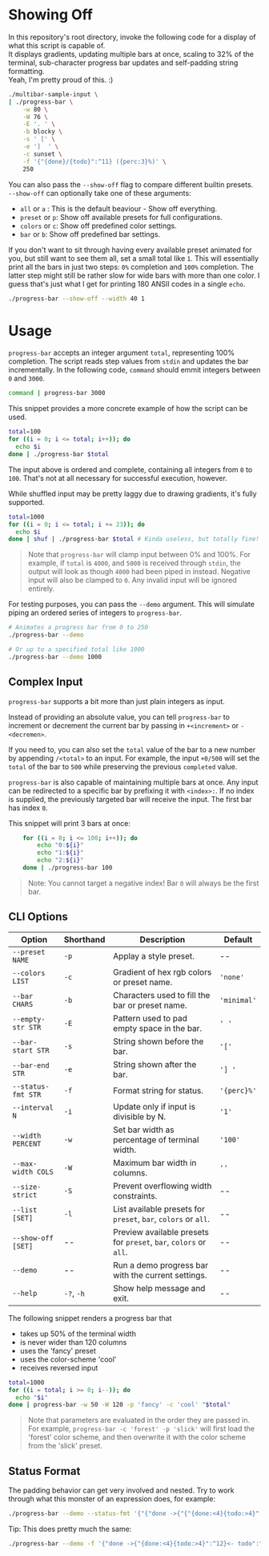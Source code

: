 # Showing Off

In this repository's root directory, invoke the following code for a display of what this script is capable of.  
It displays gradients, updating multiple bars at once, scaling to 32% of the terminal,
sub-character progress bar updates and self-padding string formatting.  
Yeah, I'm pretty proud of this. :)

```sh
./multibar-sample-input \
| ./progress-bar \
    -w 80 \
    -W 76 \
    -E '. ' \
    -b blocky \
    -s ' [' \
    -e ']  ' \
    -c sunset \
    -f '{"{done}/{todo}":^11} ({perc:3}%)' \
    250
```

You can also pass the `--show-off` flag to compare different builtin presets.  
`--show-off` can optionally take one of these arguments:
- `all` or `a` : This is the default beaviour - Show off everything.
- `preset` or `p`: Show off available presets for full configurations.
- `colors` or `c`: Show off predefined color settings.
- `bar` or `b`: Show off predefined bar settings.

If you don't want to sit through having every available preset animated for you,
but still want to see them all, set a small total like `1`.
This will essentially print all the bars in just two steps: `0%` completion and `100%` completion.
The latter step might still be rather slow for wide bars with more than one color.
I guess that's just what I get for printing 180 ANSII codes in a single `echo`.

```bash
./progress-bar --show-off --width 40 1
```

# Usage

`progress-bar` accepts an integer argument `total`, representing 100% completion.
The script reads step values from `stdin` and updates the bar incrementally.
In the following code, `command` should emmit integers between `0` and `3000`.

```sh
command | progress-bar 3000
```


This snippet provides a more concrete example of how the script can be used.

```sh
total=100
for ((i = 0; i <= total; i++)); do
  echo $i
done | ./progress-bar $total
```


The input above is ordered and complete, containing all integers from `0` to `100`.
That's not at all necessary for successful execution, however.

While shuffled input may be pretty laggy due to drawing gradients, it's fully supported.

```sh
total=1000
for ((i = 0; i <= total; i += 23)); do
  echo $i
done | shuf | ./progress-bar $total # Kinda useless, but totally fine!
```

> Note that `progress-bar` will clamp input between 0% and 100%.
> For example, if `total` is `4000`, and `5000` is received through `stdin`,
> the output will look as though `4000` had been piped in instead.
> Negative input will also be clamped to `0`.
> Any invalid input will be ignored entirely.


For testing purposes, you can pass the `--demo` argument.
This will simulate piping an ordered series of integers to `progress-bar`.

```sh
# Animates a progress bar from 0 to 250
./progress-bar --demo

# Or up to a specified total like 1000
./progress-bar --demo 1000
```

## Complex Input
`progress-bar` supports a bit more than just plain integers as input.

Instead of providing an absolute value, you can tell `progress-bar` to increment or decrement the
current bar by passing in `+<increment>` or `-<decremen>`.

If you need to, you can also set the `total` value of the bar to a new number by appending `/<total>` to an input.
For example, the input `+0/500` will set the `total` of the bar to `500` while preserving the previous `completed` value.

`progress-bar` is also capable of maintaining multiple bars at once.
Any input can be redirected to a specific bar by prefixing it with `<index>:`.
If no index is supplied, the previously targeted bar will receive the input.
The first bar has index `0`.

This snippet will print 3 bars at once:

```bash
    for ((i = 0; i <= 100; i++)); do
        echo "0:${i}"
        echo "1:${i}"
        echo "2:${i}"
    done | ./progress-bar 100
```

> Note: You cannot target a negative index!
> Bar `0` will always be the first bar.


## CLI Options

| Option             | Shorthand  | Description                                                       | Default     |
|--------------------|------------|-------------------------------------------------------------------|-------------|
| `--preset NAME`    | `-p`       | Applay a style preset.                                            | --          |
| `--colors LIST`    | `-c`       | Gradient of hex rgb colors or preset name.                        | `'none'`    |
| `--bar CHARS`      | `-b`       | Characters used to fill the bar or preset name.                   | `'minimal'` |
| `--empty-str STR`  | `-E`       | Pattern used to pad empty space in the bar.                       | `' '`       |
| `--bar-start STR`  | `-s`       | String shown before the bar.                                      | `'['`       |
| `--bar-end STR`    | `-e`       | String shown after the bar.                                       | `'] '`      |
| `--status-fmt STR` | `-f`       | Format string for status.                                         | `'{perc}%'` |
| `--interval N`     | `-i`       | Update only if input is divisible by N.                           | `'1'`       |
| `--width PERCENT`  | `-w`       | Set bar width as percentage of terminal width.                    | `'100'`     |
| `--max-width COLS` | `-W`       | Maximum bar width in columns.                                     | `''`        |
| `--size-strict`    | `-S`       | Prevent overflowing width constraints.                            | --          |
| `--list [SET]`     | `-l`       | List available presets for `preset`, `bar`, `colors` or `all`.    | --          |
| `--show-off [SET]` | --         | Preview available presets for `preset`, `bar`, `colors` or `all`. | --          |
| `--demo`           | --         | Run a demo progress bar with the current settings.                | --          |
| `--help`           | `-?`, `-h` | Show help message and exit.                                       | --          |


The following snippet renders a progress bar that
- takes up 50% of the terminal width
- is never wider than 120 columns
- uses the 'fancy' preset
- uses the color-scheme 'cool'
- receives reversed input

```bash
total=1000
for ((i = total; i >= 0; i--)); do
  echo "$i"
done | progress-bar -w 50 -W 120 -p 'fancy' -c 'cool' "$total"
```

> Note that parameters are evaluated in the order they are passed in.  
> For example, `progress-bar -c 'forest' -p 'slick'` will first load the 'forest'
> color scheme, and then overwrite it with the color scheme from the 'slick' preset.


## Status Format

The padding behavior can get very involved and nested.
Try to work through what this monster of an expression does, for example:

```bash
./progress-bar --demo --status-fmt '{"{"done ->{"{"{done:<4}{todo:>4}":<10}":>12}<- todo":>28}":<30}'
```

Tip: This does pretty much the same:

```bash
./progress-bar --demo -f '{"done ->{"{done:<4}{todo:>4}":^12}<- todo":^30}'
```
